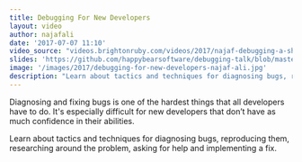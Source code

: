 ```yaml
---
title: Debugging For New Developers
layout: video
author: najafali
date: '2017-07-07 11:10'
video_source: "videos.brightonruby.com/videos/2017/najaf-debugging-a-short-guide-for-new-developers.mp4"
slides: 'https://github.com/happybearsoftware/debugging-talk/blob/master/slides/slides.md'
image: '/images/2017/debugging-for-new-developers-najaf-ali.jpg'
description: "Learn about tactics and techniques for diagnosing bugs, reproducing them, researching around the problem, asking for help and implementing a fix."
---
```


Diagnosing and fixing bugs is one of the hardest things that all developers have to do. It's especially difficult for new developers that don’t have as much confidence in their abilities.

Learn about tactics and techniques for diagnosing bugs, reproducing them, researching around the problem, asking for help and implementing a fix.
